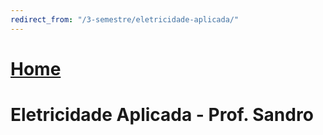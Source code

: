 ```yaml
---
redirect_from: "/3-semestre/eletricidade-aplicada/"
---
```


# [Home](/engenharia-de-computacao/)

# Eletricidade Aplicada - Prof. Sandro
